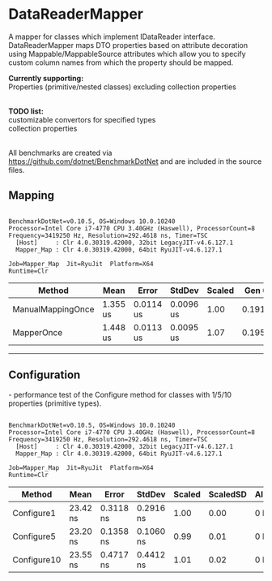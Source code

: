 # DataReaderMapper
A mapper for classes which implement IDataReader interface. DataReaderMapper maps DTO properties based on attribute decoration using Mappable/MappableSource attributes which allow you to specify custom column names from which the property should be mapped.

<b>Currently supporting:</b><br>
Properties (primitive/nested classes) excluding collection properties<br><br>

<b>TODO list:</b><br>
customizable convertors for specified types<br>
collection properties<br><br>

All benchmarks are created via https://github.com/dotnet/BenchmarkDotNet and are included in the source files.<br>

<h2>Mapping</h2>

<body>
<pre><code>
BenchmarkDotNet=v0.10.5, OS=Windows 10.0.10240
Processor=Intel Core i7-4770 CPU 3.40GHz (Haswell), ProcessorCount=8
Frequency=3419250 Hz, Resolution=292.4618 ns, Timer=TSC
  [Host]     : Clr 4.0.30319.42000, 32bit LegacyJIT-v4.6.127.1
  Mapper_Map : Clr 4.0.30319.42000, 64bit RyuJIT-v4.6.127.1
</code></pre>
<pre><code>Job=Mapper_Map  Jit=RyuJit  Platform=X64  
Runtime=Clr  
</code></pre>

<table>
<thead><tr><th>     Method</th><th>Mean</th><th>Error</th><th>StdDev</th><th>Scaled</th><th>Gen 0</th><th>Allocated</th>
</tr>
</thead><tbody><tr><td>ManualMappingOnce</td><td>1.355 us</td><td>0.0114 us</td><td>0.0096 us</td><td>1.00</td><td>0.1915</td><td>912 B</td>
</tr><tr><td> MapperOnce</td><td>1.448 us</td><td>0.0113 us</td><td>0.0095 us</td><td>1.07</td><td>0.1951</td><td>912 B</td>
</tr></tbody></table>
<hr>

<h2>Configuration</h2>

<p>- performance test of the Configure method for classes with 1/5/10 properties (primitive types).</p>


<body>
<pre><code>
BenchmarkDotNet=v0.10.5, OS=Windows 10.0.10240
Processor=Intel Core i7-4770 CPU 3.40GHz (Haswell), ProcessorCount=8
Frequency=3419250 Hz, Resolution=292.4618 ns, Timer=TSC
  [Host]     : Clr 4.0.30319.42000, 32bit LegacyJIT-v4.6.127.1
  Mapper_Map : Clr 4.0.30319.42000, 64bit RyuJIT-v4.6.127.1
</code></pre>
<pre><code>Job=Mapper_Map  Jit=RyuJit  Platform=X64  
Runtime=Clr  
</code></pre>

<table>
<thead><tr><th>Method</th><th>Mean</th><th>Error</th><th>StdDev</th><th>Scaled</th><th>ScaledSD</th><th>Allocated</th>
</tr>
</thead><tbody><tr><td>Configure1</td><td>23.42 ns</td><td>0.3118 ns</td><td>0.2916 ns</td><td>1.00</td><td>0.00</td><td>0 B</td>
</tr><tr><td>Configure5</td><td>23.20 ns</td><td>0.1358 ns</td><td>0.1060 ns</td><td>0.99</td><td>0.01</td><td>0 B</td>
</tr><tr><td>Configure10</td><td>23.55 ns</td><td>0.4717 ns</td><td>0.4412 ns</td><td>1.01</td><td>0.02</td><td>0 B</td>
</tr></tbody></table>
